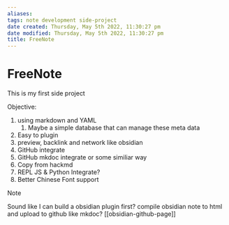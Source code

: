 ```yaml
---
aliases: 
tags: note development side-project 
date created: Thursday, May 5th 2022, 11:30:27 pm
date modified: Thursday, May 5th 2022, 11:30:27 pm
title: FreeNote
---
```


# FreeNote

This is my first side project

Objective: 
1. using markdown and YAML
	1. Maybe a simple database that can manage these meta data
2. Easy to plugin
3. preview, backlink and network like obsidian
4. GitHub integrate
5. GitHub mkdoc integrate or some similiar way
6. Copy from hackmd
7. REPL JS & Python Integrate?
8. Better Chinese Font support

> [!Note]
> Sound like I can build a obsidian plugin first?
> compile obsidian note to html and upload to github like mkdoc?
> [[obsidian-github-page]]